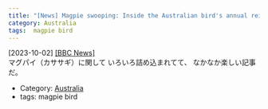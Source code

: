 ```yaml
---
title: "[News] Magpie swooping: Inside the Australian bird's annual reign of terror ---メンジス図書館の近くの木に The terror of the ANU と呼ばれるマグパイが住んでいた"
category: Australia
tags:  magpie bird
---
```


[2023-10-02] [[BBC News]](https://www.bbc.com/news/world-australia-66920781?utm_source=pocket_saves)  
 マグパイ（カササギ）に関して
いろいろ詰め込まれてて、
なかなか楽しい記事だ。

- Category: [Australia](categories.html#Australia)
- tags:  magpie bird

